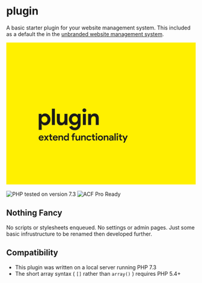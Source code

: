 # plugin

A basic starter plugin for your website management system. This included as a default the in the [unbranded website management system](https://github.com/ControlledChaos/unbranded-wms).

![plugin image](https://raw.githubusercontent.com/ControlledChaos/unbranded-plugin/master/plugin.jpg)

![PHP tested on version 7.3](https://img.shields.io/badge/PHP-tested%207.3-8892bf.svg?style=flat-square)
![ACF Pro Ready](https://img.shields.io/badge/ACF%20Pro-ready-00d3ae.svg?style=flat-square)

## Nothing Fancy

No scripts or stylesheets enqueued. No settings or admin pages. Just some basic infrustructure to be renamed then developed further.

## Compatibility

* This plugin was written on a local server running PHP 7.3
* The short array syntax ( `[]` rather than `array()` ) requires PHP 5.4+
